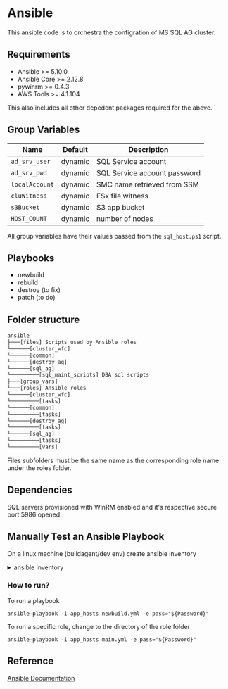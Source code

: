 # Ansible

This ansible code is to orchestra the configration of MS SQL AG cluster.

## Requirements

- Ansible >= 5.10.0
- Ansible Core >= 2.12.8
- pywinrm >= 0.4.3
- AWS Tools >= 4.1.104

This also includes all other depedent packages required for the above.

## Group Variables

| Name  | Default | Description |
|-------|---------|-------------|
| `ad_srv_user` | dynamic | SQL Service account |
| `ad_srv_pwd` | dynamic | SQL Service account password |
| `localAccount` | dynamic | SMC name retrieved from SSM |
| `cluWitness` | dynamic | FSx file witness |
| `s3Bucket` | dynamic | S3 app bucket |
| `HOST_COUNT` | dynamic | number of nodes |

All group variables have their values passed from the `sql_host.ps1` script.

## Playbooks

- newbuild
- rebuild
- destroy (to fix)
- patch (to do)

## Folder structure

```cmd
ansible
├───[files] Scripts used by Ansible roles
└──────[cluster_wfc]
└──────[common]
└──────[destroy_ag]
└──────[sql_ag]
└─────────[sql_maint_scripts] DBA sql scripts
├───[group_vars]
└───[roles] Ansible roles
└──────[cluster_wfc]
└─────────[tasks]
└──────[common]
└─────────[tasks]
└──────[destroy_ag]
└─────────[tasks]
└──────[sql_ag]
└─────────[tasks]
└─────────[vars]
```

Files subfolders must be the same name as the corresponding role name under the roles folder.

## Dependencies

SQL servers provisioned with WinRM enabled and it's respective secure port 5986 opened.

## Manually Test an Ansible Playbook 

On a linux machine (buildagent/dev env) create ansible inventory 

<details><summary>ansible inventory </summary>

example create file "app_hosts"
```
[APP_SVRNODE]
<Hostname> ansible_host=<IP> ansible_user=<Service Account> ansible_password=""
[APP_SVRNODE:vars]
ansible_port=5986
ansible_become=false
ansible_connection=winrm
ansible_winrm_server_cert_validation=ignore
ansible_winrm_transport=ntlm
ansible_shell_type=powershell
ansible_shell_executable=None
```
</details>

### How to run?

To run a playbook

```
ansible-playbook -i app_hosts newbuild.yml -e pass="${Password}"
```

To run a specific role, change to the directory of the role folder

```
ansible-playbook -i app_hosts main.yml -e pass="${Password}"
```

## Reference

[Ansible Documentation](https://docs.ansible.com/ansible/latest/index.html)